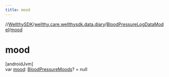```yaml
---
title: mood
---
```

//[WellthySDK](../../../index.html)/[wellthy.care.wellthysdk.data.diary](../index.html)/[BloodPressureLogDataModel](index.html)/[mood](mood.html)



# mood



[androidJvm]\
var [mood](mood.html): [BloodPressureMoods](../-blood-pressure-moods/index.html)? = null




